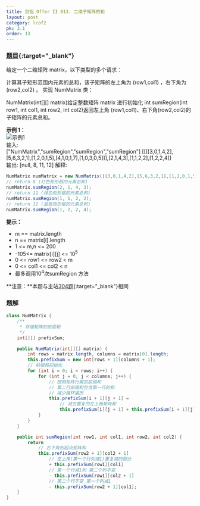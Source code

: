 ```yaml
---
title: 剑指 Offer II 013. 二维子矩阵的和
layout: post
category: lcof2
pk: 3.1
order: 13
---
```


### [题目](https://leetcode-cn.com/problems/O4NDxx/){:target="_blank"}

给定一个二维矩阵 matrix，以下类型的多个请求：

计算其子矩形范围内元素的总和，该子矩阵的左上角为 (row1,col1) ，右下角为 (row2,col2) 。
实现 NumMatrix 类：

NumMatrix(int[][] matrix)给定整数矩阵 matrix 进行初始化
int sumRegion(int row1, int col1, int row2, int col2)返回左上角 (row1,col1)、右下角(row2,col2)的子矩阵的元素总和。


**示例 1：**  
![示例1](https://cdn.jsdelivr.net/gh/PasseRR/JavaLeetCode/docs/images/3/013/matrix.png)  
输入:  
["NumMatrix","sumRegion","sumRegion","sumRegion"]
[[[[3,0,1,4,2],[5,6,3,2,1],[1,2,0,1,5],[4,1,0,1,7],[1,0,3,0,5]]],[2,1,4,3],[1,1,2,2],[1,2,2,4]]  
输出: [null, 8, 11, 12]
解释:  
```java
NumMatrix numMatrix = new NumMatrix([[3,0,1,4,2],[5,6,3,2,1],[1,2,0,1,5],[4,1,0,1,7],[1,0,3,0,5]]]);
// return 8 (红色矩形框的元素总和)
numMatrix.sumRegion(2, 1, 4, 3);
// return 11 (绿色矩形框的元素总和)
numMatrix.sumRegion(1, 1, 2, 2);
// return 12 (蓝色矩形框的元素总和)
numMatrix.sumRegion(1, 2, 2, 4); 
```

**提示：**  
- m == matrix.length
- n == matrix[i].length
- 1 <= m,n <= 200
- -105<= matrix[i][j] <= 10<sup>5</sup>
- 0 <= row1 <= row2 < m
- 0 <= col1 <= col2 < n
- 最多调用10<sup>4</sup>次sumRegion 方法

**注意：**本题与主站[304题](https://leetcode-cn.com/problems/range-sum-query-2d-immutable/){:target="_blank"}相同

### 题解

```java
class NumMatrix {
    /**
     * 存储矩阵的前缀和
     */
    int[][] prefixSum;

    public NumMatrix(int[][] matrix) {
        int rows = matrix.length, columns = matrix[0].length;
        this.prefixSum = new int[rows + 1][columns + 1];
        // 前缀和初始化
        for (int i = 0; i < rows; i++) {
            for (int j = 0; j < columns; j++) {
                // 按照矩阵行累加前缀和
                // 第二行前缀和包含第一行的和
                // 减少循环遍历
                this.prefixSum[i + 1][j + 1] =
                    // 减去重复的左上角矩阵和
                    this.prefixSum[i][j + 1] + this.prefixSum[i + 1][j] - this.prefixSum[i][j] + matrix[i][j];
            }
        }
    }

    public int sumRegion(int row1, int col1, int row2, int col2) {
        return
            // 右下角到起点矩阵和
            this.prefixSum[row2 + 1][col2 + 1]
                // 左上角(第一个行列减1)重复减的部分
                + this.prefixSum[row1][col1]
                // 第一个行减1列 第二个列不变
                - this.prefixSum[row1][col2 + 1]
                // 第二个行不变 第一个列减1
                - this.prefixSum[row2 + 1][col1];
    }
}
```